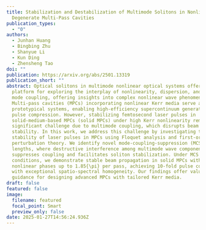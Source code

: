 ```yaml
---
title: Stabilization and Destabilization of Multimode Solitons in Nonlinear
  Degenerate Multi-Pass Cavities
publication_types:
  - "0"
authors:
  - Junhan Huang
  - Bingbing Zhu
  - Shanyue Li
  - Kun Ding
  - Zhensheng Tao
doi: ""
publication: https://arxiv.org/abs/2501.13319
publication_short: ""
abstract: Optical solitons in multimode nonlinear optical systems offer a unique
  platform for exploring the interplay of nonlinearity, dispersion, and spatial
  mode coupling, offering insights into complex nonlinear wave phenomena.
  Multi-pass cavities (MPCs) incorporating nonlinear Kerr media serve as
  prototypical systems, enabling high-efficiency supercontinuum generation and
  pulse compression. However, stabilizing femtosecond laser pulses in
  solid-medium-based MPCs (solid MPCs) under high Kerr nonlinearity remains a
  significant challenge due to multimode coupling, which disrupts beam
  stability. In this work, we address this challenge by investigating the
  stability of laser pulses in MPCs using Floquet analysis and first-order
  perturbation theory. We identify novel mode-coupling-suppression (MCS) medium
  lengths, where destructive interference among multimode wave components
  suppresses coupling and facilitates soliton stabilization. Under MCS
  conditions, we demonstrate stable beam propagation in solid MPCs with
  nonlinear phases up to 1.85{\pi} per pass, achieving 10-fold pulse compression
  with exceptional spatio-spectral homogeneity. Our findings offer valuable
  guidance for designing advanced MPCs with tailored Kerr media.
draft: false
featured: false
image:
  filename: featured
  focal_point: Smart
  preview_only: false
date: 2025-01-27T14:56:24.936Z
---
```


